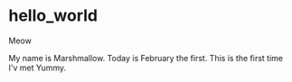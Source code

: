 # hello_world
Meow

My name is Marshmallow.
Today is February the first.
This is the first time I'v met Yummy.
